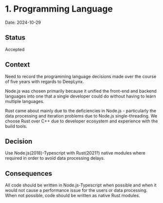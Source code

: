 # 1. Programming Language

Date: 2024-10-29

## Status

Accepted

## Context
Need to record the programming language decisions made over the course of five years with regards to DeepLynx. 

Node.js was chosen primarily because it unified the front-end and backend languages into one that a single developer could do without having to learn multiple languages.

Rust came about mainly due to the deficiencies in Node.js - particularly the data processing and iteration problems due to Node.js single-threading. We choose Rust over C++ due to developer ecosystem and experience with the build tools.

## Decision
Use Node.js(2018)-Typescript with Rust(2021?) native modules where required in order to avoid data processing delays.

## Consequences
All code should be written in Node.js-Typescript when possible and when it would not cause a performance issue for the users or data processing. When not possible, code should be written as native Rust modules.
